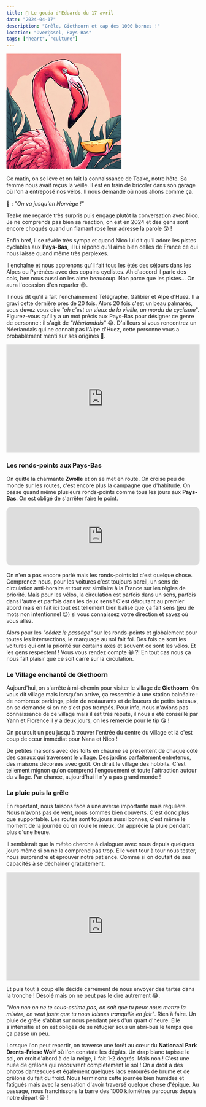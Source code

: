 ```yaml
---
title: 🧀 Le gouda d'Eduardo du 17 avril
date: "2024-04-17"
description: "Grêle, Giethoorn et cap des 1000 bornes !"
location: "Overĳssel, Pays-Bas"
tags: ["heart", "culture"]
---
```


![Gouda d'Eduardo](../gouda_eduardo.png)

Ce matin, on se lève et on fait la connaissance de Teake, notre hôte. Sa femme nous avait reçus la veille. Il est en train de bricoler dans son garage où l'on a entreposé nos vélos. Il nous demande où nous allons comme ça.

🦩 : _"On va jusqu'en Norvège !"_

Teake me regarde très surpris puis engage plutôt la conversation avec Nico. Je ne comprends pas bien sa réaction, on est en 2024 et des gens sont encore choqués quand un flamant rose leur adresse la parole 😲 !

Enfin bref, il se révèle très sympa et quand Nico lui dit qu'il adore les pistes cyclables aux **Pays-Bas**, il lui répond qu'il aime bien celles de France ce qui nous laisse quand même très perplexes.

Il enchaîne et nous apprenons qu'il fait tous les étés des séjours dans les Alpes ou Pyrénées avec des copains cyclistes. Ah d'accord il parle des cols, ben nous aussi on les aime beaucoup. Non parce que les pistes... On aura l'occasion d'en reparler 😉.

Il nous dit qu'il a fait l'enchainement Télégraphe, Galibier et Alpe d'Huez. Il a gravi cette dernière près de 20 fois. Alors 20 fois c'est un beau palmarès, vous devez vous dire _"oh c'est un vieux de la vieille, un mordu de cyclisme_". Figurez-vous qu'il y a un mot précis aux Pays-Bas pour désigner ce genre de personne : il s'agit de _"Néerlandais"_ 😂. D'ailleurs si vous rencontrez un Néerlandais qui ne connait pas l'Alpe d'Huez, cette personne vous a probablement menti sur ses origines 🤥.

<div style="width: 100%; height: 0; position: relative; padding-bottom: 56%;"><iframe src="https://giphy.com/embed/maIEBUU5OmrMA" style="top: 0; left: 0; width: 100%; height: 100%; position: absolute; border: 0;" allowfullscreen scrolling="no" allow="encrypted-media;" class="giphy-embed"></iframe></div>

### Les ronds-points aux Pays-Bas

On quitte la charmante **Zwolle** et on se met en route. On croise peu de monde sur les routes, c'est encore plus la campagne que d'habitude. On passe quand même plusieurs ronds-points comme tous les jours aux **Pays-Bas**. On est obligé de s'arrêter faire le point.

<iframe style="border-radius:12px" src="https://open.spotify.com/embed/track/0YveezON7jpiaHA8fnUHxN?utm_source=generator" width="100%" height="152" frameBorder="0" allow="autoplay; clipboard-write; encrypted-media; picture-in-picture" loading="lazy"></iframe>

On n'en a pas encore parlé mais les ronds-points ici c'est quelque chose. Comprenez-nous, pour les voitures c'est toujours pareil, un sens de circulation anti-horaire et tout est similaire à la France sur les règles de priorité. Mais pour les vélos, la circulation est parfois dans un sens, parfois dans l'autre et parfois dans les deux sens ! C'est déroutant au premier abord mais en fait ici tout est tellement bien balisé que ça fait sens (jeu de mots non intentionnel 😉) si vous connaissez votre direction et savez où vous allez.

Alors pour les _"cédez le passage"_ sur les ronds-points et globalement pour toutes les intersections, le marquage au sol fait foi. Des fois ce sont les voitures qui ont la priorité sur certains axes et souvent ce sont les vélos. Et les gens respectent ! Vous vous rendez compte 😀 ?! En tout cas nous ça nous fait plaisir que ce soit carré sur la circulation.

### Le Village enchanté de Giethoorn

Aujourd'hui, on s'arrête à mi-chemin pour visiter le village de **Giethoorn**. On vous dit village mais lorsqu'on arrive, ça ressemble à une station balnéaire : de nombreux parkings, plein de restaurants et de loueurs de petits bateaux, on se demande si on ne s'est pas trompés. Pour info, nous n'avions pas connaissance de ce village mais il est très réputé, il nous a été conseillé par Yann et Florence il y a deux jours, on les remercie pour le tip 😘 !

On poursuit un peu jusqu'à trouver l'entrée du centre du village et là c'est coup de cœur immédiat pour Nana et Nico !

De petites maisons avec des toits en chaume se présentent de chaque côté des canaux qui traversent le village. Des jardins parfaitement entretenus, des maisons décorées avec goût. On dirait le village des hobbits. C'est tellement mignon qu'on comprend l'engouement et toute l'attraction autour du village. Par chance, aujourd'hui il n'y a pas grand monde !

### La pluie puis la grêle

En repartant, nous faisons face à une averse importante mais régulière. Nous n'avons pas de vent, nous sommes bien couverts. C'est donc plus que supportable. Les routes sont toujours aussi bonnes, c'est même le moment de la journée où on roule le mieux. On apprécie la pluie pendant plus d'une heure.

Il semblerait que la météo cherche à dialoguer avec nous depuis quelques jours même si on ne la comprend pas trop. Elle veut tour à tour nous tester, nous surprendre et éprouver notre patience. Comme si on doutait de ses capacités à se déchaîner gratuitement.

<div style="width: 100%; height: 0; position: relative; padding-bottom: 56%;"><iframe src="https://giphy.com/embed/11cFgJK4tK4Jpu" style="top: 0; left: 0; width: 100%; height: 100%; position: absolute; border: 0;" allowfullscreen scrolling="no" allow="encrypted-media;" class="giphy-embed"></iframe></div>

Et puis tout à coup elle décide carrément de nous envoyer des tartes dans la tronche ! Désolé mais on ne peut pas le dire autrement 😂.

_"Non non on ne te sous-estime pas, on sait que tu peux nous mettre la misère, on veut juste que tu nous laisses tranquille en fait"_. Rien à faire. Un pluie de grêle s'abbat sur nous pendant près d'un quart d'heure. Elle s'intensifie et on est obligés de se réfugier sous un abri-bus le temps que ça passe un peu.

Lorsque l'on peut repartir, on traverse une forêt au cœur du **Nationaal Park Drents-Friese Wolf** où l'on constate les dégâts. Un drap blanc tapisse le sol, on croit d'abord à de la neige, il fait 1-2 degrés. Mais non ! C'est une nuée de grêlons qui recouvrent complètement le sol ! On a droit à des photos dantesques et également quelques lacs entourés de brume et de grêlons du fait du froid. Nous terminons cette journée bien humides et fatigués mais avec la sensation d'avoir traversé quelque chose d'épique. Au passage, nous franchissons la barre des 1000 kilomètres parcourus depuis notre départ 😀 !
